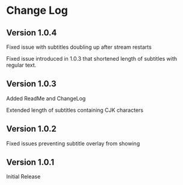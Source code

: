 # Change Log

## Version 1.0.4

Fixed issue with subtitles doubling up after stream restarts

Fixed issue introduced in 1.0.3 that shortened length of subtitles with regular text.

## Version 1.0.3

Added ReadMe and ChangeLog

Extended length of subtitles containing CJK characters

## Version 1.0.2

Fixed issues preventing subtitle overlay from showing

## Version 1.0.1

Initial Release